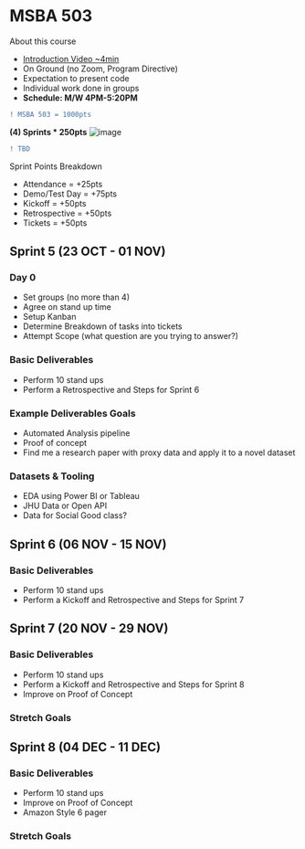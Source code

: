 # MSBA 503

About this course
- [Introduction Video ~4min](https://youtu.be/yyQPr18SAAs)
- On Ground (no Zoom, Program Directive)
- Expectation to present code
- Individual work done in groups
- **Schedule: M/W 4PM-5:20PM**


```diff
! MSBA 503 = 1000pts 
```

**(4) Sprints * 250pts**
![image](https://github.com/torero619/MSBA502/assets/86495415/a0ed22c2-6279-4a14-bfc3-42054276dd30)



```diff
! TBD
```

Sprint Points Breakdown
- Attendance = +25pts
- Demo/Test Day = +75pts
- Kickoff = +50pts
- Retrospective = +50pts
- Tickets = +50pts

## Sprint 5 (23 OCT - 01 NOV)

### Day 0 
- Set groups (no more than 4)
- Agree on stand up time
- Setup Kanban
- Determine Breakdown of tasks into tickets
- Attempt Scope (what question are you trying to answer?)

### Basic Deliverables
- Perform 10 stand ups
- Perform a Retrospective and Steps for Sprint 6

### Example Deliverables Goals
* Automated Analysis pipeline
* Proof of concept
* Find me a research paper with proxy data and apply it to a novel dataset

### Datasets & Tooling
* EDA using Power BI or Tableau
* JHU Data or Open API
* Data for Social Good class? 

## Sprint 6 (06 NOV - 15 NOV)

### Basic Deliverables
* Perform 10 stand ups
* Perform a Kickoff and Retrospective and Steps for Sprint 7

## Sprint 7 (20 NOV - 29 NOV)

### Basic Deliverables
* Perform 10 stand ups
* Perform a Kickoff and Retrospective and Steps for Sprint 8
* Improve on Proof of Concept

### Stretch Goals

## Sprint 8 (04 DEC - 11 DEC)

### Basic Deliverables
- Perform 10 stand ups
- Improve on Proof of Concept
- Amazon Style 6 pager

### Stretch Goals

